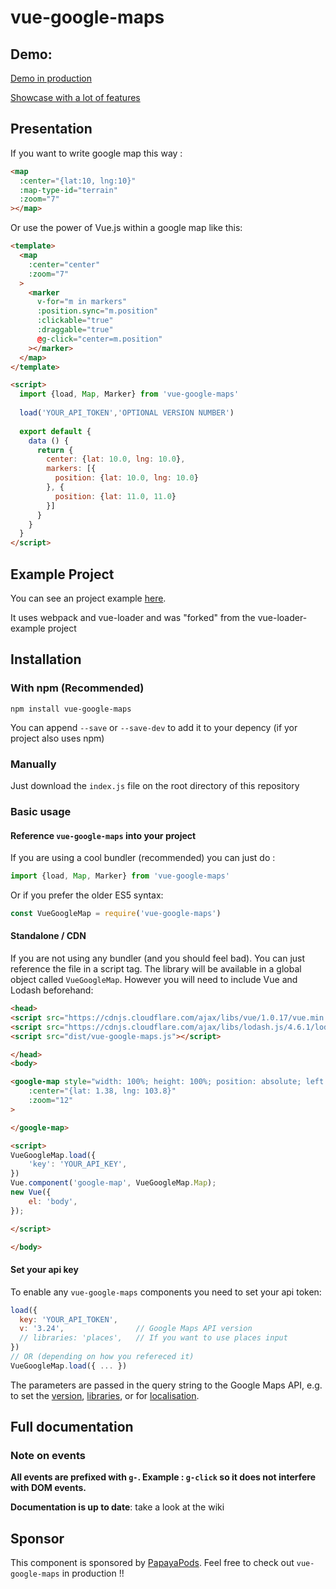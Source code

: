 # vue-google-maps

## Demo:

[Demo in production](http://en.papayapods.com/?utm_source=GtHub&utm_medium=LnK&utm_campaign=V.JS%20Map%20Cmpnt.#!/search/map?city=Lausanne)

[Showcase with a lot of features](http://guillaumeleclerc.github.io/vue-google-maps-example/)

## Presentation

If you want to write google map this way : 

```html
<map
  :center="{lat:10, lng:10}"
  :map-type-id="terrain"
  :zoom="7"
></map>
```

Or use the power of Vue.js within a google map like this:
```html
<template>
  <map
    :center="center"
    :zoom="7"
  >
    <marker 
      v-for="m in markers"
      :position.sync="m.position"
      :clickable="true"
      :draggable="true"
      @g-click="center=m.position"
    ></marker>
  </map>
</template>

<script>
  import {load, Map, Marker} from 'vue-google-maps'
  
  load('YOUR_API_TOKEN','OPTIONAL VERSION NUMBER')
  
  export default {
    data () {
      return {
        center: {lat: 10.0, lng: 10.0},
        markers: [{
          position: {lat: 10.0, lng: 10.0}
        }, {
          position: {lat: 11.0, 11.0}
        }]
      }
    }
  }
</script>
```

## Example Project 

You can see an project example [here](https://github.com/GuillaumeLeclerc/vue-google-maps-example).

It uses webpack and vue-loader and was "forked" from the vue-loader-example project

## Installation

### With npm (Recommended)

```
npm install vue-google-maps
```

You can append `--save` or `--save-dev` to add it to your depency (if yor project also uses npm)

### Manually

Just download the `index.js` file on the root directory of this repository

### Basic usage

#### Reference `vue-google-maps` into your project

If you are using a cool bundler (recommended) you can just do : 

```javascript
import {load, Map, Marker} from 'vue-google-maps'
```

Or if you prefer the older ES5 syntax:

```javascript
const VueGoogleMap = require('vue-google-maps')
```

#### Standalone / CDN

If you are not using any bundler (and you should feel bad). You can just reference the file in a script tag.
The library will be available in a global object called `VueGoogleMap`.
However you will need to include Vue and Lodash beforehand:

```html
<head>
<script src="https://cdnjs.cloudflare.com/ajax/libs/vue/1.0.17/vue.min.js"></script>
<script src="https://cdnjs.cloudflare.com/ajax/libs/lodash.js/4.6.1/lodash.min.js"></script>
<script src="dist/vue-google-maps.js"></script>

</head>
<body>

<google-map style="width: 100%; height: 100%; position: absolute; left:0; top:0"
    :center="{lat: 1.38, lng: 103.8}"
    :zoom="12"
>

</google-map>

<script>
VueGoogleMap.load({
    'key': 'YOUR_API_KEY',
})
Vue.component('google-map', VueGoogleMap.Map);
new Vue({
    el: 'body',
});

</script>

</body>
```

#### Set your api key

To enable any `vue-google-maps` components you need to set your api token:

```javascript
load({
  key: 'YOUR_API_TOKEN',
  v: '3.24',                // Google Maps API version
  // libraries: 'places',   // If you want to use places input
})
// OR (depending on how you refereced it)
VueGoogleMap.load({ ... })
```

The parameters are passed in the query string to the Google Maps API, e.g. to set the [version](https://developers.google.com/maps/documentation/javascript/versions#version-rollover-and-version-types),
[libraries](https://developers.google.com/maps/documentation/javascript/libraries),
or for [localisation](https://developers.google.com/maps/documentation/javascript/basics).

## Full documentation

### Note on events

__All events are prefixed with `g-`. Example : `g-click` so it does not interfere with DOM events.__

__Documentation is up to date__: take a look at the wiki

## Sponsor

This component is sponsored by [PapayaPods](http://en.papayapods.com). Feel free to check out `vue-google-maps` in production !!
